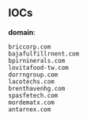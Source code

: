 
## IOCs

__domain__:

```text
briccorp.com
bajafulfillrnent.com
bpirninerals.com
lovitafood-tw.com
dorrngroup.com
lacotechs.com
brenthavenhg.com
spasfetech.com
mordematx.com
antarnex.com
```